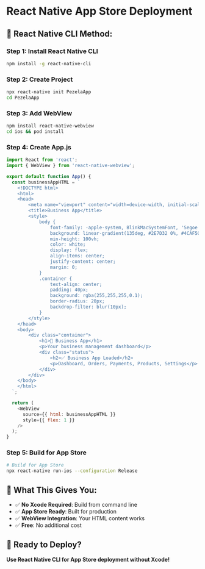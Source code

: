 # React Native App Store Deployment

## 🚀 **React Native CLI Method:**

### **Step 1: Install React Native CLI**
```bash
npm install -g react-native-cli
```

### **Step 2: Create Project**
```bash
npx react-native init PezelaApp
cd PezelaApp
```

### **Step 3: Add WebView**
```bash
npm install react-native-webview
cd ios && pod install
```

### **Step 4: Create App.js**
```javascript
import React from 'react';
import { WebView } from 'react-native-webview';

export default function App() {
  const businessAppHTML = `
    <!DOCTYPE html>
    <html>
    <head>
        <meta name="viewport" content="width=device-width, initial-scale=1.0">
        <title>Business App</title>
        <style>
            body {
                font-family: -apple-system, BlinkMacSystemFont, 'Segoe UI', Roboto, sans-serif;
                background: linear-gradient(135deg, #2E7D32 0%, #4CAF50 100%);
                min-height: 100vh;
                color: white;
                display: flex;
                align-items: center;
                justify-content: center;
                margin: 0;
            }
            .container {
                text-align: center;
                padding: 40px;
                background: rgba(255,255,255,0.1);
                border-radius: 20px;
                backdrop-filter: blur(10px);
            }
        </style>
    </head>
    <body>
        <div class="container">
            <h1>🏢 Business App</h1>
            <p>Your business management dashboard</p>
            <div class="status">
                <h2>✅ Business App Loaded</h2>
                <p>Dashboard, Orders, Payments, Products, Settings</p>
            </div>
        </div>
    </body>
    </html>
  `;

  return (
    <WebView
      source={{ html: businessAppHTML }}
      style={{ flex: 1 }}
    />
  );
}
```

### **Step 5: Build for App Store**
```bash
# Build for App Store
npx react-native run-ios --configuration Release
```

## 🎯 **What This Gives You:**
- ✅ **No Xcode Required**: Build from command line
- ✅ **App Store Ready**: Built for production
- ✅ **WebView Integration**: Your HTML content works
- ✅ **Free**: No additional cost

## 🚀 **Ready to Deploy?**

**Use React Native CLI for App Store deployment without Xcode!**
